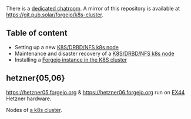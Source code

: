 There is a [dedicated chatroom](https://matrix.to/#/#forgejo-ci:matrix.org). A mirror of this repository is available at https://git.pub.solar/forgejo/k8s-cluster.

## Table of content

- Setting up a new [K8S/DRBD/NFS k8s node](k8s.md)
- Maintenance and disaster recovery of a [K8S/DRBD/NFS k8s node](k8s-maintenance.md)
- Installing a [Forgejo instance in the K8S cluster](k8s-forgejo.md)

## hetzner{05,06}

https://hetzner05.forgejo.org & https://hetzner06.forgejo.org run on [EX44](https://www.hetzner.com/dedicated-rootserver/ex44) Hetzner hardware.

Nodes of [a k8s cluster](k8s.md).
